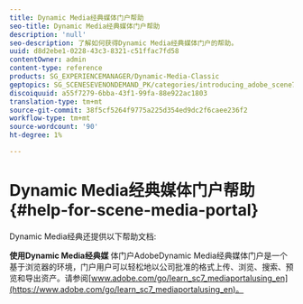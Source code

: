 ```yaml
---
title: Dynamic Media经典媒体门户帮助
seo-title: Dynamic Media经典媒体门户帮助
description: 'null'
seo-description: 了解如何获得Dynamic Media经典媒体门户的帮助。
uuid: d8d2ebe1-0228-43c3-8321-c51ffac7fd58
contentOwner: admin
content-type: reference
products: SG_EXPERIENCEMANAGER/Dynamic-Media-Classic
geptopics: SG_SCENESEVENONDEMAND_PK/categories/introducing_adobe_scene7
discoiquuid: a55f7279-6bba-43f1-99fa-88e922ac1803
translation-type: tm+mt
source-git-commit: 38f5cf5264f9775a225d354ed9dc2f6caee236f2
workflow-type: tm+mt
source-wordcount: '90'
ht-degree: 1%

---
```



# Dynamic Media经典媒体门户帮助{#help-for-scene-media-portal}

Dynamic Media经典还提供以下帮助文档:

**使用Dynamic Media经典媒** 体门户AdobeDynamic Media经典媒体门户是一个基于浏览器的环境，门户用户可以轻松地以公司批准的格式上传、浏览、搜索、预览和导出资产。请参阅[www.adobe.com/go/learn_sc7_mediaportalusing_en](https://www.adobe.com/go/learn_sc7_mediaportalusing_en)。
